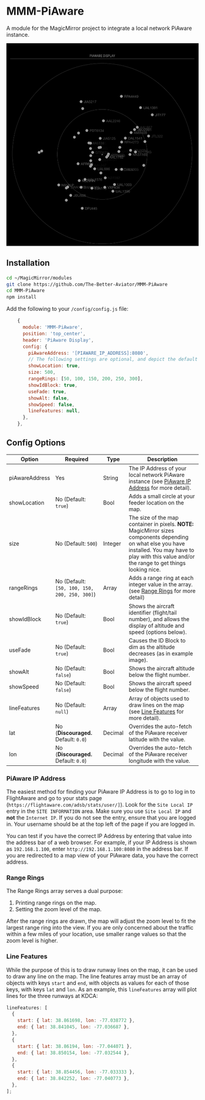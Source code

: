 # MMM-PiAware

A module for the MagicMirror project to integrate a local network PiAware instance.

![Example Image](./example.png)

## Installation

```bash
cd ~/MagicMirror/modules
git clone https://github.com/The-Better-Aviator/MMM-PiAware
cd MMM-PiAware
npm install
```

Add the following to your `/config/config.js` file:

```js
    {
      module: 'MMM-PiAware',
      position: 'top_center',
      header: 'PiAware Display',
      config: {
        piAwareAddress: '[PIAWARE_IP_ADDRESS]:8080',
        // The following settings are optional, and depict the default values:
        showLocation: true,
        size: 500,
        rangeRings: [50, 100, 150, 200, 250, 300],
        showIdBlock: true,
        useFade: true,
        showAlt: false,
        showSpeed: false,
        lineFeatures: null,
      },
    },
```

## Config Options

| Option         | Required                                      | Type    | Description                                                                                                                                                                                                  |
| -------------- | --------------------------------------------- | ------- | ------------------------------------------------------------------------------------------------------------------------------------------------------------------------------------------------------------ |
| piAwareAddress | Yes                                           | String  | The IP Address of your local network PiAware instance (see [PiAware IP Address](#piaware-ip-address) for more detail).                                                                                       |
| showLocation   | No (Default: `true`)                          | Bool    | Adds a small circle at your feeder location on the map.                                                                                                                                                      |
| size           | No (Default: `500`)                           | Integer | The size of the map container in pixels. **NOTE:** MagicMirror sizes components depending on what else you have installed. You may have to play with this value and/or the range to get things looking nice. |
| rangeRings     | No (Default: `[50, 100, 150, 200, 250, 300]`) | Array   | Adds a range ring at each integer value in the array. (see [Range Rings](#range-rings) for more detail)                                                                                                      |
| showIdBlock    | No (Default: `true`)                          | Bool    | Shows the aircraft identifier (flight/tail number), and allows the display of altitude and speed (options below).                                                                                            |
| useFade        | No (Default: `true`)                          | Bool    | Causes the ID Block to dim as the altitude decreases (as in example image).                                                                                                                                  |
| showAlt        | No (Default: `false`)                         | Bool    | Shows the aircraft altitude below the flight number.                                                                                                                                                         |
| showSpeed      | No (Default: `false`)                         | Bool    | Shows the aircraft speed below the flight number.                                                                                                                                                            |
| lineFeatures   | No (Default: `null`)                          | Array   | Array of objects used to draw lines on the map (see [Line Features](#line-features) for more detail).                                                                                                        |
| lat            | No (**Discouraged.** Default: `0.0`)          | Decimal | Overrides the auto-fetch of the PiAware receiver latitude with the value.                                                                                                                                    |
| lon            | No (**Discouraged.** Default: `0.0`)          | Decimal | Overrides the auto-fetch of the PiAware receiver longitude with the value.                                                                                                                                   |

### PiAware IP Address

The easiest method for finding your PiAware IP Address is to go to log in to FlightAware and go to your stats page (`https://flightaware.com/adsb/stats/user/]`). Look for the `Site Local IP` entry in the `SITE INFORMATION` area. Make sure you use `Site Local IP` and **not** the `Internet IP`. If you do not see the entry, ensure that you are logged in. Your username should be at the top left of the page if you are logged in.

You can test if you have the correct IP Address by entering that value into the address bar of a web browser. For example, if your IP Address is shown as `192.168.1.100`, enter `http://192.168.1.100:8080` in the address bar. If you are redirected to a map view of your PiAware data, you have the correct address.

### Range Rings

The Range Rings array serves a dual purpose:

1. Printing range rings on the map.
2. Setting the zoom level of the map.

After the range rings are drawn, the map will adjust the zoom level to fit the largest range ring into the view. If you are only concerned about the traffic within a few miles of your location, use smaller range values so that the zoom level is higher.

### Line Features

While the purpose of this is to draw runway lines on the map, it can be used to draw any line on the map. The line features array must be an array of objects with keys `start` and `end`, with objects as values for each of those keys, with keys `lat` and `lon`. As an example, this `lineFeatures` array will plot lines for the three runways at KDCA:

```js
lineFeatures: [
  {
    start: { lat: 38.861698, lon: -77.038772 },
    end: { lat: 38.841045, lon: -77.036687 },
  },
  {
    start: { lat: 38.86194, lon: -77.044071 },
    end: { lat: 38.850154, lon: -77.032544 },
  },
  {
    start: { lat: 38.854456, lon: -77.033333 },
    end: { lat: 38.842252, lon: -77.040773 },
  },
];
```
